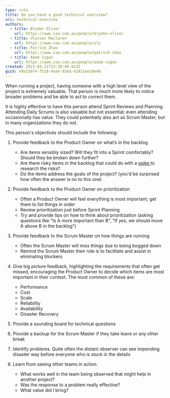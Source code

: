 ```yaml
---
type: rule
title: Do you have a good technical overview?
uri: technical-overview
authors:
  - title: Bryden Oliver
    url: https://www.ssw.com.au/people/bryden-oliver
  - title: Ulysses Maclaren
    url: https://www.ssw.com.au/people/uly
  - title: Patrick Zhao
    url: https://www.ssw.com.au/people/patrick-zhao
  - title: Adam Cogan
    url: https://www.ssw.com.au/people/adam-cogan
created: 2022-04-21T23:39:49.013Z
guid: e9a156f4-f518-4ea9-924a-42811ee10e48
---
```

When running a project, having someone with a high level view of the project is extremely valuable. That person is much more likely to notice broader problems and be able to act to correct them. 

It is highly effective to have this person attend Sprint Reviews and Planning. Attending Daily Scrums is also valuable but not essential; even attending occasionally has value. They could potentially also act as Scrum Master, but in many organizations they do not. 

This person's objectives should include the following:

1. Provide feedback to the Product Owner on what’s in the backlog

   * Are items sensibly sized? Will they fit into a Sprint comfortably? Should they be broken down further?
   * Are there risky items in the backlog that could do with a [spike ](https://www.leadingagile.com/2014/04/dont-estimate-spike-in-agile/)to research the risks?
   * Do the items address the goals of the project? (you'd be surprised how often the answer is no to this one)
2. Provide feedback to the Product Owner on prioritization

   * Often a Product Owner will feel everything is most important; get them to list things in order
   * Review prioritization just before Sprint Planning
   * Try and provide tips on how to think about prioritization (asking questions like "Is A more important than B", "If yes, we should move A above B in the backlog")
3. Provide feedback to the Scrum Master on how things are running

   * Often the Scrum Master will miss things due to being bogged down
   * Remind the Scrum Master their role is to facilitate and assist in eliminating blockers
4. Give big picture feedback, highlighting the requirements that often get missed, encouraging the Product Owner to decide which items are most important in their context. The most common of these are:

   * Performance
   * Cost
   * Scale
   * Reliability
   * Availability
   * Disaster Recovery
5. Provide a sounding board for technical questions
6. Provide a backup for the Scrum Master if they take leave or any other break
7. Identify problems. Quite often the distant observer can see impending disaster way before everyone who is stuck in the details
8. Learn from seeing other teams in action. 

   * What works well in the team being observed that might help in another project?
   * Was the response to a problem really effective?
   * What value did I bring?